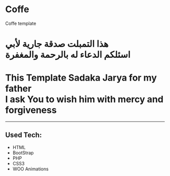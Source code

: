 # Coffe
Coffe template
<h1>هذا التمبلت صدقة جارية لأبي </br> اسئلكم الدعاء له بالرحمة والمغفرة </h1>
<h1>This Template Sadaka Jarya for my father</br>I ask You to wish him with mercy and forgiveness</h1>
<hr>
<h2>Used Tech:</h2>
<ul>
<li>
  HTML
  </li>
  <li>
  BootStrap
  </li>
  <li>
  PHP
  </li>
  <li>
  CSS3
  </li>
  <li>
  WOO Animations
  </li>
</ul>
